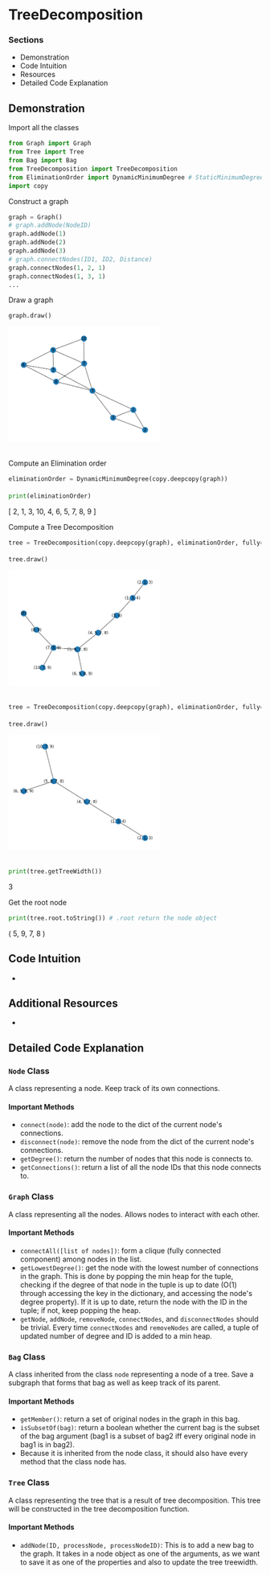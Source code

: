 # TreeDecomposition
### Sections
- Demonstration
- Code Intuition
- Resources
- Detailed Code Explanation

## Demonstration
Import all the classes
```python
from Graph import Graph
from Tree import Tree
from Bag import Bag
from TreeDecomposition import TreeDecomposition
from EliminationOrder import DynamicMinimumDegree # StaticMinimumDegree, RandomEliminationOrder
import copy
```
Construct a graph
```python
graph = Graph()
# graph.addNode(NodeID)
graph.addNode(1)
graph.addNode(2)
graph.addNode(3)
# graph.connectNodes(ID1, ID2, Distance)
graph.connectNodes(1, 2, 1)
graph.connectNodes(1, 3, 1)
...
```
Draw a graph
```python
graph.draw()
```
<div style="display: flex;">
  <img src="assets/graph.png" style="width: 60%; margin-right: 10px; padding-bottom: 20px;">
</div>

Compute an Elimination order
```python
eliminationOrder = DynamicMinimumDegree(copy.deepcopy(graph))

print(eliminationOrder)
```
[ 2, 1, 3, 10, 4, 6, 5, 7, 8, 9 ]

Compute a Tree Decomposition
```python
tree = TreeDecomposition(copy.deepcopy(graph), eliminationOrder, fully=False) # default = False, this does not remove subset nodes

tree.draw()
```

<div style="display: flex;">
  <img src="assets/decomposedTree.png" style="width: 60%; margin-right: 10px; padding-bottom: 20px;">
</div>

```python
tree = TreeDecomposition(copy.deepcopy(graph), eliminationOrder, fully=True) # require a graph to be all connected

tree.draw()
```
<div style="display: flex;">
  <img src="assets/fullyDecomposedTree.png" style="width: 60%; margin-right: 10px; padding-bottom: 20px;">
</div>

```python
print(tree.getTreeWidth())
```
3

Get the root node
```python
print(tree.root.toString()) # .root return the node object
```
( 5, 9, 7, 8 )

## Code Intuition
- 
## Additional Resources
- 
## Detailed Code Explanation
### `Node` Class
A class representing a node. Keep track of its own connections.
#### Important Methods
- `connect(node)`: add the node to the dict of the current node's connections.
- `disconnect(node)`: remove the node from the dict of the current node's connections.
- `getDegree()`: return the number of nodes that this node is connects to.
- `getConnections()`: return a list of all the node IDs that this node connects to.

### `Graph` Class
A class representing all the nodes. Allows nodes to interact with each other.
#### Important Methods
- `connectAll([list of nodes])`: form a clique (fully connected component) among nodes in the list.
- `getLowestDegree()`: get the node with the lowest number of connections in the graph. This is done by popping the min heap for the tuple, checking if the degree of that node in the tuple is up to date (O(1) through accessing the key in the dictionary, and accessing the node's degree property). If it is up to date, return the node with the ID in the tuple; if not, keep popping the heap.
- `getNode`, `addNode`, `removeNode`, `connectNodes`, and `disconnectNodes` should be trivial. Every time `connectNodes` and `removeNodes` are called, a tuple of updated number of degree and ID is added to a min heap.

### `Bag` Class
A class inherited from the class `node` representing a node of a tree. Save a subgraph that forms that bag as well as keep track of its parent. 
#### Important Methods
- `getMember()`: return a set of original nodes in the graph in this bag.
- `isSubsetOf(bag)`: return a boolean whether the current bag is the subset of the bag argument (bag1 is a subset of bag2 iff every original node in bag1 is in bag2).
- Because it is inherited from the node class, it should also have every method that the class node has.

### `Tree` Class
A class representing the tree that is a result of tree decomposition. This tree will be constructed in the tree decomposition function.
#### Important Methods
- `addNode(ID, processNode, processNodeID)`: This is to add a new bag to the graph. It takes in a node object as one of the arguments, as we want to save it as one of the properties and also to update the tree treewidth.